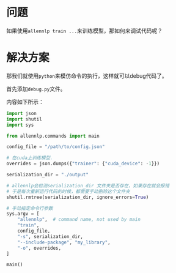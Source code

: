 # 问题

如果使用`allennlp train ...`来训练模型，那如何来调试代码呢？

# 解决方案

那我们就使用`python`来模仿命令的执行，这样就可以debug代码了。

首先添加`debug.py`文件。

内容如下所示：

```python
import json
import shutil
import sys

from allennlp.commands import main

config_file = "/path/to/config.json"

# 在cuda上训练模型.
overrides = json.dumps({"trainer": {"cuda_device": -1}})

serialization_dir = "./output"

# allennlp会检测serialization_dir 文件夹是否存在，如果存在就会报错
# 于是每次重新运行代码的时候，都需要手动删除这个文件夹
shutil.rmtree(serialization_dir, ignore_errors=True)

# 手动指定命令行参数
sys.argv = [
    "allennlp",  # command name, not used by main
    "train",
    config_file,
    "-s", serialization_dir,
    "--include-package", "my_library",
    "-o", overrides,
]

main()
```
